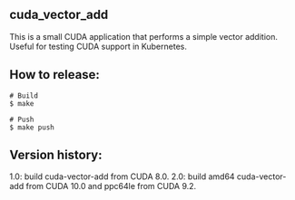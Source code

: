 ## cuda_vector_add

This is a small CUDA application that performs a simple vector addition. Useful for testing CUDA support in Kubernetes.

## How to release:

```
# Build
$ make

# Push
$ make push
```

## Version history:

1.0: build cuda-vector-add from CUDA 8.0.
2.0: build amd64 cuda-vector-add from CUDA 10.0 and ppc64le from CUDA 9.2.
